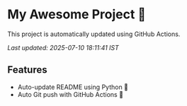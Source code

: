 # My Awesome Project 🚀

This project is automatically updated using GitHub Actions.

_Last updated: 2025-07-10 18:11:41 IST_

## Features
- Auto-update README using Python 🐍
- Auto Git push with GitHub Actions 🤖

